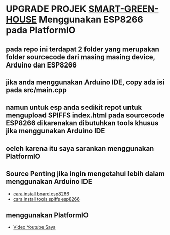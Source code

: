 # UPGRADE PROJEK [SMART-GREEN-HOUSE](https://github.com/RizalAchp/smartgreenhouse) Menggunakan ESP8266 pada PlatformIO

## pada repo ini terdapat 2 folder yang merupakan folder sourcecode dari masing masing device, Arduino dan ESP8266
## jika anda menggunakan Arduino IDE, copy ada isi pada src/main.cpp
## namun untuk esp anda sedikit repot untuk mengupload SPIFFS index.html pada sourcecode ESP8266 dikarenakan dibutuhkan tools khusus jika menggunakan Arduino IDE
## oeleh karena itu saya sarankan menggunakan PlatformIO


## Source Penting jika ingin mengetahui lebih dalam menggunakan Arduino IDE
  - [cara install board esp8266](https://randomnerdtutorials.com/how-to-install-esp8266-board-arduino-ide/)
  - [cara install tools spiffs esp8266](https://randomnerdtutorials.com/esp8266-web-server-spiffs-nodemcu/)

## menggunakan PlatformIO
  - [Video Youtube Saya]()
